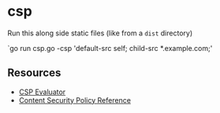 # csp

Run this along side static files (like from a `dist` directory)

`go run csp.go -csp 'default-src self; child-src *.example.com;'

## Resources

 - [CSP Evaluator](https://csp-evaluator.withgoogle.com/)
 - [Content Security Policy Reference](https://content-security-policy.com/)
